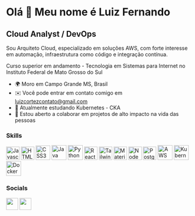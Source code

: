 Olá 👋 Meu nome é Luiz Fernando
==========================
Cloud Analyst / DevOps
-----------------------------

Sou Arquiteto Cloud, especializado em soluções AWS, com forte interesse em automação, infraestrutura como código e integração contínua.

Curso superior em andamento - Tecnologia em Sistemas para Internet no Instituto Federal de Mato Grosso do Sul

* 🌍  Moro em Campo Grande MS, Brasil
* ✉️  Você pode entrar em contato comigo em [luizcortezcontato@gmail.com](mailto:luizcortezcontato@gmail.com)
* 🧠  Atualmente estudando Kubernetes - CKA
* 🤝  Estou aberto a colaborar em projetos de alto impacto na vida das pessoas

### Skills

<p align="left">
<a href="https://developer.mozilla.org/en-US/docs/Web/JavaScript" target="_blank" rel="noreferrer"><img src="https://raw.githubusercontent.com/danielcranney/readme-generator/main/public/icons/skills/javascript-colored.svg" width="36" height="36" alt="Javascript" /></a>
<a href="https://developer.mozilla.org/en-US/docs/Glossary/HTML5" target="_blank" rel="noreferrer"><img src="https://raw.githubusercontent.com/danielcranney/readme-generator/main/public/icons/skills/html5-colored.svg" width="36" height="36" alt="HTML5" /></a>
<a href="https://developer.mozilla.org/en-US/docs/Glossary/CSS" target="_blank" rel="noreferrer"><img src="https://img.icons8.com/stickers/100/css3.png" width="39" height="39" alt="CSS3" /></a>
<a href="https://developer.mozilla.org/en-US/docs/Glossary/Java" target="_blank" rel="noreferrer"><img src="https://img.icons8.com/fluency/48/java-coffee-cup-logo.png" width="40" height="40" alt="Java" /></a>
<a href="https://developer.mozilla.org/en-US/docs/Glossary/Python" target="_blank" rel="noreferrer"><img src="https://img.icons8.com/color/48/python--v1.png" width="40" height="40" alt="Python" /></a>
<a href="https://reactjs.org/" target="_blank" rel="noreferrer"><img src="https://raw.githubusercontent.com/danielcranney/readme-generator/main/public/icons/skills/react-colored.svg" width="36" height="36" alt="React" /></a>
<a href="https://tailwindcss.com/" target="_blank" rel="noreferrer"><img src="https://raw.githubusercontent.com/danielcranney/readme-generator/main/public/icons/skills/tailwindcss-colored.svg" width="36" height="36" alt="TailwindCSS" /></a>
<a href="https://mui.com/" target="_blank" rel="noreferrer"><img src="https://raw.githubusercontent.com/danielcranney/readme-generator/main/public/icons/skills/materialui-colored.svg" width="36" height="36" alt="Material UI" /></a>
<a href="https://nodejs.org/en/" target="_blank" rel="noreferrer"><img src="https://raw.githubusercontent.com/danielcranney/readme-generator/main/public/icons/skills/nodejs-colored.svg" width="36" height="36" alt="NodeJS" /></a>
<a href="https://www.postgresql.org/" target="_blank" rel="noreferrer"><img src="https://raw.githubusercontent.com/danielcranney/readme-generator/main/public/icons/skills/postgresql-colored.svg" width="36" height="36" alt="PostgreSQL" /></a>
<a href="https://aws.amazon.com/" target="_blank" rel="noreferrer"><img src="https://img.icons8.com/color/48/amazon-web-services.png" width="40" height="40" alt="AWS" /></a>
<a href="https://kubernetes.io/" target="_blank" rel="noreferrer"><img src="https://img.icons8.com/color/48/kubernetes.png" width="40" height="40" alt="Kubernetes" /></a>
<a href="https://www.docker.com/" target="_blank" rel="noreferrer"><img src="https://img.icons8.com/color/48/docker.png" width="40" height="40" alt="Docker" /></a>
</p>


### Socials

<p align="left"><a href="https://www.github.com/luizcortezdev" target="_blank" rel="noreferrer"><img src="https://img.icons8.com/stickers/100/github.png" width="32" height="32" /></a> <a href="https://www.linkedin.com/in/luiz-fernando-7a3521287/" target="_blank" rel="noreferrer"><img src="https://img.icons8.com/stickers/100/linkedin.png" width="32" height="32" /></a></p>
